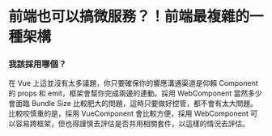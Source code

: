 # 前端也可以搞微服務？！前端最複雜的一種架構

### 我該採用哪個？

在 Vue 上這並沒有太多議題，你只要確保你的響應溝通渠道是仰賴 Component 的 props 和 emit，框架會幫你完成兩邊的連動。採用 WebComponent 當然多少會面臨 Bundle Size 比較肥大的問題，這時只要做好控管，都不會有太大問題。比較咬慎重的是，採用 VueComponent 會比較方便，採用 WebComponent 可以容易跨框架，但也得謹慎去評估是否共用相關套件，以這樣的情況去評估。
